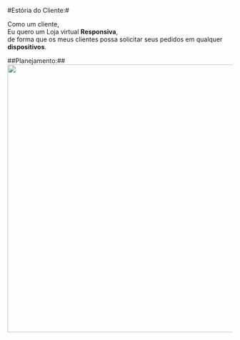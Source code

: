 #Estória do Cliente:#<br/>

Como um cliente,<br/>
Eu quero um Loja virtual **Responsiva**,<br/>
de forma que os meus clientes possa solicitar seus pedidos em qualquer **dispositivos**.<br/>

##Planejamento:##<br/>
<img src="https://user-images.githubusercontent.com/83875408/133266048-1bad1fcf-b5d4-4c6e-8915-0e163b7470eb.PNG" width="600px" />
</div>